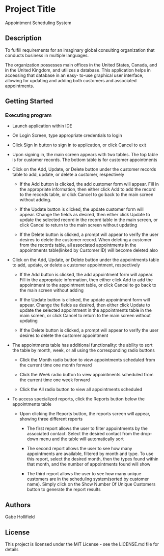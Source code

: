 # Project Title
Appointment Scheduling System

## Description
To fulfill requirements for an imaginary global consulting organization
that conducts business in multiple languages. 

The organization possesses main offices in the United States,
Canada, and in the United Kingdom, and utilizes a database.
This application helps in accessing that database in an easy-
to-use graphical user interface, allowing for updating
and adding both customers and associated appointments.

## Getting Started

### Executing program
- Launch application within IDE

- On Login Screen, type appropriate credentials to login

- Click Sign In button to sign in to application, or click Cancel to exit

- Upon signing in, the main screen appears with two tables. The top table
  is for customer records. The bottom table is for customer appointments

- Click on the Add, Update, or Delete button under the customer records table
  to add, update, or delete a customer, respectively

  - If the Add button is clicked, the add customer form will appear. Fill in
    the appropriate information, then either click Add to add the record to the
    records table, or click Cancel to go back to the main screen without
    adding.
  
  - If the Update button is clicked, the update customer form will appear. Change
    the fields as desired, then either click Update to update the selected record
    in the record table in the main screen, or click Cancel to return to the 
    main screen without updating

  - If the Delete button is clicked, a prompt will appear to verify the user
    desires to delete the customer record. When deleting a customer from the 
    records table, all associated appointments in the appointments table(linked
    by Customer ID) will become deleted also

- Click on the Add, Update, or Delete button under the appointments table to 
  add, update, or delete a customer appointment, respectively
  
  - If the Add button is clicked, the add appointment form will appear. Fill in
    the appropriate information, then either click Add to add the appointment to the
    appointment table, or click Cancel to go back to the main screen without
    adding
  
  - If the Update button is clicked, the update appointment form will appear. Change
    the fields as desired, then either click Update to update the selected appointment
    in the appointments table in the main screen, or click Cancel to return to the 
    main screen without updating

  - If the Delete button is clicked, a prompt will appear to verify the user
    desires to delete the customer appointment

- The appointments table has additional functionality: the ability to sort the
  table by month, week, or all using the corresponding radio buttons

  - Click the Month radio button to view appointments scheduled from the current
    time one month forward

  - Click the Week radio button to view appointments scheduled from the current
    time one week forward

  - Click the All radio button to view all appointments scheduled

- To access specialized reports, click the Reports button below the appointments
  table

  - Upon clicking the Reports button, the reports screen will appear, showing
    three different reports
  
     - The first report allows the user to filter appointments by the associated
       contact. Select the desired contact from the drop-down menu and the
       table will automatically sort
    
     - The second report allows the user to see how many appointments are available,
       filtered by month and type. To use this report, select the desired month, then
       the types found within that month, and the number of appointments found will
       show

     - The third report allows the user to see how many unique customers are in the
       scheduling system(sorted by customer name). Simply click on the Show Number
       Of Unique Customers button to generate the report results

## Authors
Gabe Hollifield

## License
This project is licensed under the MIT License - see the LICENSE.md file for details

